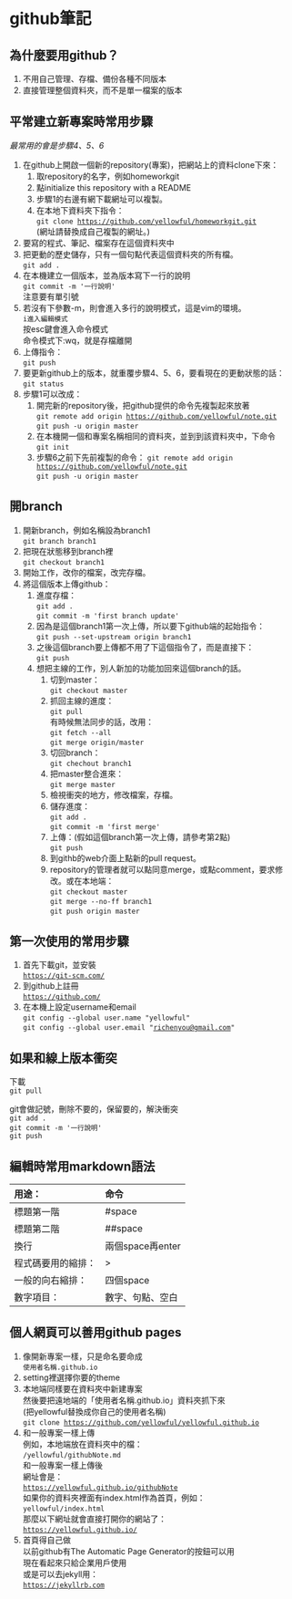 # github筆記

## 為什麼要用github？
1. 不用自己管理、存檔、備份各種不同版本
2. 直接管理整個資料夾，而不是單一檔案的版本

## 平常建立新專案時常用步驟

*最常用的會是步驟4、5、6*

1. 在github上開啟一個新的repository(專案)，把網站上的資料clone下來：
    1.  取repository的名字，例如homeworkgit
    2.  點initialize this repository with a README
    3.  步驟1的右邊有網下載網址可以複製。
    4.  在本地下資料夾下指令：    
    <code>git clone https://github.com/yellowful/homeworkgit.git</code>  
    (網址請替換成自己複製的網址。)
2. 要寫的程式、筆記、檔案存在這個資料夾中
3. 把更動的歷史儲存，只有一個句點代表這個資料夾的所有檔。    
    <code>git add .</code>  
4. 在本機建立一個版本，並為版本寫下一行的說明  
    <code>git commit -m '一行說明'</code>  
    注意要有單引號
5. 若沒有下參數-m，則會進入多行的說明模式，這是vim的環境。  
    <code>i進入編輯模式</code>  
    按esc鍵會進入命令模式  
    命令模式下:wq，就是存檔離開
6. 上傳指令：  
   <code>git push</code>
7. 要更新github上的版本，就重覆步驟4、5、6，要看現在的更動狀態的話：  
   <code>git status</code>
8. 步驟1可以改成：  
   1.  開完新的repository後，把github提供的命令先複製起來放著  
    <code>git remote add origin https://github.com/yellowful/note.git</code>  
    <code>git push -u origin master</code>  
   2. 在本機開一個和專案名稱相同的資料夾，並到到該資料夾中，下命令  
    <code>git init</code>
   3. 步驟6之前下先前複製的命令： 
    <code>git remote add origin https://github.com/yellowful/note.git</code>  
    <code>git push -u origin master</code>

## 開branch
1. 開新branch，例如名稱設為branch1  
   <code>git branch branch1</code>
2. 把現在狀態移到branch裡  
   <code>git checkout branch1</code>
3. 開始工作，改你的檔案，改完存檔。  
4. 將這個版本上傳github：  
   1. 進度存檔：  
    <code>git add .</code>  
    <code>git commit -m 'first branch update'</code>  
   2. 因為是這個branch1第一次上傳，所以要下github端的起始指令：  
    <code>git push --set-upstream origin branch1</code>
   3. 之後這個branch要上傳都不用了下這個指令了，而是直接下：  
    <code>git push</code>
   4. 想把主線的工作，別人新加的功能加回來這個branch的話。
      1. 切到master：  
       <code>git checkout master</code>
      2. 抓回主線的進度：  
        <code>git pull</code>  
        有時候無法同步的話，改用：  
        <code>git fetch --all</code>  
        <code>git merge origin/master</code>
      3. 切回branch：  
        <code>git chechout branch1</code>
      4. 把master整合進來：  
        <code>git merge master</code>
      5. 檢視衝突的地方，修改檔案，存檔。
      6. 儲存進度：  
        <code>git add .</code>  
        <code>git commit -m 'first merge'</code>
      7. 上傳：(假如這個branch第一次上傳，請參考第2點)  
        <code>git push</code>
      8. 到githb的web介面上點新的pull request。
      9.  repository的管理者就可以點同意merge，或點comment，要求修改。或在本地端：  
        <code>git checkout master</code>  
        <code>git merge --no-ff branch1</code>  
        <code>git push origin master</code>

## 第一次使用的常用步驟

1. 首先下載git，並安裝  
    <code>https://git-scm.com/</code>
2. 到github上註冊  
    <code>https://github.com/</code>
3. 在本機上設定username和email  
    <code>git config --global user.name "yellowful"</code>  
    <code>git config --global user.email "richenyou@gmail.com"</code>

## 如果和線上版本衝突
下載  
<code>git pull</code>

git會做記號，刪除不要的，保留要的，解決衝突  
<code>git add .</code>  
<code>git commit -m '一行說明'</code>  
<code>git push</code>

## 編輯時常用markdown語法

| 用途：           | 命令             |
|:----------------|:----------------|
| 標題第一階        | \#space         |
| 標題第二階        | \#\#space       |
| 換行             | 兩個space再enter |
| 程式碼要用的縮排： | \>              |
| 一般的向右縮排：   | 四個space       |
| 數字項目：        | 數字、句點、空白  |

## 個人網頁可以善用github pages

1. 像開新專案一樣，只是命名要命成  
    <code>使用者名稱.github.io</code>
2. setting裡選擇你要的theme
3. 本地端同樣要在資料夾中新建專案    
    然後要把遠地端的「使用者名稱.github.io」資料夾抓下來  
    (把yellowful替換成你自己的使用者名稱)  
    <code>git clone https://github.com/yellowful/yellowful.github.io</code>
4. 和一般專案一樣上傳  
    例如，本地端放在資料夾中的檔：  
    <code>/yellowful/githubNote.md</code>  
    和一般專案一樣上傳後  
    網址會是：  
    <code>https://yellowful.github.io/githubNote</code>  
    如果你的資料夾裡面有index.html作為首頁，例如：  
    <code>yellowful/index.html</code>  
    那麼以下網址就會直接打開你的網站了：  
    <code>https://yellowful.github.io/</code>
5. 首頁得自己做  
    以前github有The Automatic Page Generator的按鈕可以用  
    現在看起來只給企業用戶使用  
    或是可以去jekyll用：  
    <code>https://jekyllrb.com</code>

